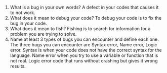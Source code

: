 1. What is a bug in your own words?
A defect in your codes that causes it to not work.
2. What does it mean to debug your code?
To debug your code is to fix the bug in your code.
3. What does it mean to fish?
Fishing is to search for information for a problem you are trying to solve.
4. Name at least 3 types of bugs you can encounter and define each one.
The three bugs you can encounter are Syntax error, Name error, Logic error.
Syntax is when your code does not have the correct syntax for the language.
Name error when you try to use a variable or function that is not real.
Logic error code that runs without crashing but gives it wrong results.